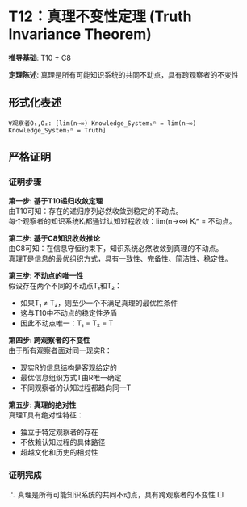 # T12：真理不变性定理 (Truth Invariance Theorem)  

**推导基础**: T10 + C8  

**定理陈述**: 真理是所有可能知识系统的共同不动点，具有跨观察者的不变性  

## 形式化表述  
```  
∀观察者O₁,O₂: [lim(n→∞) Knowledge_System₁ⁿ = lim(n→∞) Knowledge_System₂ⁿ = Truth]  
```  

## 严格证明  

### 证明步骤  

**第一步: 基于T10递归收敛定理**  
由T10可知：存在的递归序列必然收敛到稳定的不动点。  
每个观察者的知识系统Kᵢ都通过认知过程收敛：lim(n→∞) Kᵢⁿ = 不动点。  

**第二步: 基于C8知识收敛推论**  
由C8可知：在信息守恒约束下，知识系统必然收敛到真理的不动点。  
真理T是信息的最优组织方式，具有一致性、完备性、简洁性、稳定性。  

**第三步: 不动点的唯一性**  
假设存在两个不同的不动点T₁和T₂：  
- 如果T₁ ≠ T₂，则至少一个不满足真理的最优性条件  
- 这与T10中不动点的稳定性矛盾  
- 因此不动点唯一：T₁ = T₂ = T  

**第四步: 跨观察者的不变性**  
由于所有观察者面对同一现实R：  
- 现实R的信息结构是客观给定的  
- 最优信息组织方式T由R唯一确定  
- 不同观察者的认知过程都趋向同一T  

**第五步: 真理的绝对性**  
真理T具有绝对性特征：  
- 独立于特定观察者的存在  
- 不依赖认知过程的具体路径  
- 超越文化和历史的相对性  

### 证明完成  
∴ 真理是所有可能知识系统的共同不动点，具有跨观察者的不变性 □  